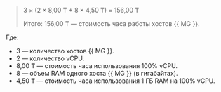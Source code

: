 > 3 × (2&nbsp;×&nbsp;8,00&nbsp;₸ + 8&nbsp;×&nbsp;4,50&nbsp;₸) = 156,00&nbsp;₸
>
> Итого: 156,00&nbsp;₸ — стоимость часа работы хостов {{ MG }}.

Где:
* 3 — количество хостов {{ MG }}.
* 2 — количество vCPU.
* 8,00&nbsp;₸ — стоимость часа использования 100% vCPU.
* 8 — объем RAM одного хоста {{ MG }} (в гигабайтах).
* 4,50&nbsp;₸ — стоимость часа использования 1 ГБ RAM на 100% vCPU.